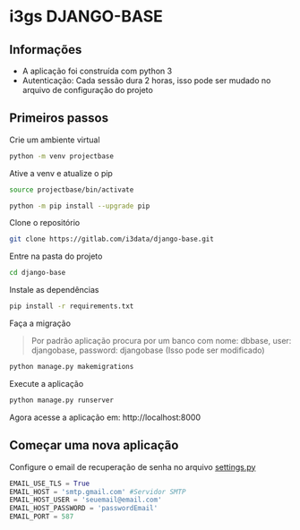 # i3gs DJANGO-BASE

## Informações

- A aplicação foi construída com python 3
- Autenticação: Cada sessão dura 2 horas, isso pode ser mudado no arquivo de configuração do projeto

## Primeiros passos

Crie um ambiente virtual

```sh
python -m venv projectbase
```

Ative a venv e atualize o pip

```sh
source projectbase/bin/activate
```

```sh
python -m pip install --upgrade pip
```

Clone o repositório

```sh
git clone https://gitlab.com/i3data/django-base.git
```

Entre na pasta do projeto

```sh
cd django-base
```

Instale as dependências
```sh
pip install -r requirements.txt
```

Faça a migração

> Por padrão aplicação procura por um banco com  nome: dbbase, user: djangobase, password: djangobase (Isso pode ser modificado)

```sh
python manage.py makemigrations
```

Execute a aplicação

```sh
python manage.py runserver
```
Agora acesse a aplicação em: http://localhost:8000


## Começar uma nova aplicação

Configure o email de recuperação de senha no arquivo [settings.py](./i3gs_base/settings.py)

```py
EMAIL_USE_TLS = True
EMAIL_HOST = 'smtp.gmail.com' #Servidor SMTP
EMAIL_HOST_USER = 'seuemail@email.com'
EMAIL_HOST_PASSWORD = 'passwordEmail'
EMAIL_PORT = 587
```
